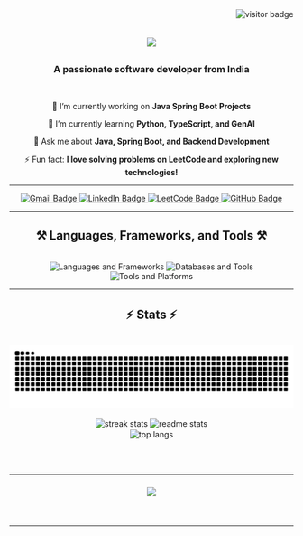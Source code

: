 <img align="right" src="https://visitor-badge.laobi.icu/badge?page_id=NikSensei2000.NikSensei2000" alt="visitor badge" />

<h1 align="center">
    <img src="https://readme-typing-svg.herokuapp.com/?font=Righteous&size=35&center=true&vCenter=true&width=500&height=70&duration=4000&lines=Hi+There!+👋;+I'm+K+Aniket+Prusty!;" />
</h1>

<h3 align="center">A passionate software developer from India</h3>

<br/>

<div align="center">
 
 🔭 I’m currently working on **Java Spring Boot Projects**
 
 🌱 I’m currently learning **Python, TypeScript, and GenAI**
 
 💬 Ask me about **Java, Spring Boot, and Backend Development**
 
 ⚡ Fun fact: **I love solving problems on LeetCode and exploring new technologies!**
 
</div>

---

<div align="center"> 
  <a href="mailto:kaniketprusty2016@gmail.com">
    <img src="https://img.shields.io/badge/Gmail-333333?style=for-the-badge&logo=gmail&logoColor=red" alt="Gmail Badge" />
  </a>
  <a href="https://www.linkedin.com/in/k-aniket-prusty" target="_blank">
    <img src="https://img.shields.io/badge/LinkedIn-0077B5?style=for-the-badge&logo=linkedin&logoColor=white" alt="LinkedIn Badge" />
  </a>
  <a href="https://leetcode.com/u/Code_Tesla/" target="_blank">
    <img src="https://img.shields.io/badge/LeetCode-000000?style=for-the-badge&logo=LeetCode&logoColor=white" alt="LeetCode Badge" />
  </a>
  <a href="https://github.com/NikSensei2000" target="_blank">
    <img src="https://img.shields.io/badge/GitHub-333333?style=for-the-badge&logo=github&logoColor=white" alt="GitHub Badge" />
  </a>
</div>

---

<h2 align="center">⚒️ Languages, Frameworks, and Tools ⚒️</h2>
<br/>
<div align="center">
    <img src="https://skillicons.dev/icons?i=java,spring,python,typescript,javascript,html,css,bootstrap" alt="Languages and Frameworks" />
    <img src="https://skillicons.dev/icons?i=postgres,mongodb,mysql,redis,elasticsearch,grafana" alt="Databases and Tools" />
    <img src="https://skillicons.dev/icons?i=git,github,vscode,figma,docker,kubernetes" alt="Tools and Platforms" />
</div>

---

<h2 align="center">⚡ Stats ⚡</h2>
<br>
<div align="center">
<img  src="https://raw.githubusercontent.com/NikSensei2000/NikSensei2000/output/github-contribution-grid-snake.svg" alt="contribution graph" />
</div>
<br>
<div align=center>
  <img width=390 src="https://github-readme-streak-stats-salesp07.vercel.app/?user=NikSensei2000&count_private=true&theme=react&border_radius=10" alt="streak stats"/>
  <img width=390 src="https://github-readme-stats-salesp07.vercel.app/api?username=NikSensei2000&count_private=true&show_icons=true&theme=react&rank_icon=github&border_radius=10" alt="readme stats" />
  <br/>
  <img width=325 align="center" src="https://github-readme-stats-salesp07.vercel.app/api/top-langs/?username=NikSensei2000&hide=HTML&langs_count=8&layout=compact&theme=react&border_radius=10&size_weight=0.5&count_weight=0.5&exclude_repo=github-readme-stats" alt="top langs" />
</div>

<br/><br/>
<hr/>


<h3 align="center">
    <img src="https://readme-typing-svg.herokuapp.com/?font=Righteous&size=25&center=true&vCenter=true&width=500&height=70&duration=4000&lines=Thanks+for+visiting!+✌️;+Shoot+me+a+message+on+Linkedin!;I'm+always+down+to+collab+:)">
</h3>

<br/>
<hr/>

